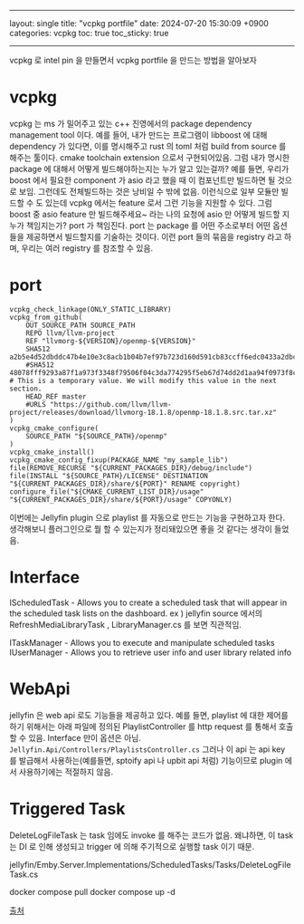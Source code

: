 ______________________________________________________________________

layout: single
title:  "vcpkg portfile"
date:   2024-07-20 15:30:09 +0900
categories: vcpkg
toc: true
toc_sticky: true

______________________________________________________________________

vcpkg 로 intel pin 을 만들면서 vcpkg portfile 을 만드는 방법을 알아보자

# vcpkg

vcpkg 는 ms 가 밀어주고 있는 c++ 진영에서의 package dependency management tool 이다.
예를 들어, 내가 만드는 프로그램이 libboost 에 대해 dependency 가 있다면,
이를 명시해주고 rust 의 toml 처럼 build from source 를 해주는 툴이다.
cmake toolchain extension 으로서 구현되어있음.
그럼 내가 명시한 package 에 대해서 어떻게 빌드해야하는지는 누가 알고 있는걸까?
예를 들면, 우리가 boost 에서 필요한 component 가 asio 라고 했을 때 이 컴포넌트만 빌드하면 될 것으로 보임.
그런데도 전체빌드하는 것은 낭비일 수 밖에 없음. 이런식으로 일부 모듈만 빌드할 수 도 있는데
vcpkg 에서는 feature 로서 그런 기능을 지원할 수 있다.
그럼 boost 중 asio feature 만 빌드해주세요~ 라는 나의 요청에 asio 만 어떻게 빌드할 지 누가 책임지는가?
port 가 책임진다. port 는 package 를 어떤 주소로부터 어떤 옵션들을 제공하면서 빌드할지를 기술하는 것이다.
이런 port 들의 묶음을 registry 라고 하며, 우리는 여러 registry 를 참조할 수 있음.

# port

```
vcpkg_check_linkage(ONLY_STATIC_LIBRARY)
vcpkg_from_github(
    OUT_SOURCE_PATH SOURCE_PATH
    REPO llvm/llvm-project
    REF "llvmorg-${VERSION}/openmp-${VERSION}"
    SHA512 a2b5e4d52dbddc47b4e10e3c8acb1b04b7ef97b723d160d591cb83ccff6edc0433a2dbca55074d42b533b406647b34dc0df1791b6a33879902addbe67735d1cc
    #SHA512 48078fff9293a87f1a973f3348f79506f04c3da774295f5eb67d74dd2d1aa94f0973f8ced3f4ab9e8339902071f82c603b43d5608ad7227046c4da769c5d2151  # This is a temporary value. We will modify this value in the next section.
    HEAD_REF master
    #URLS "https://github.com/llvm/llvm-project/releases/download/llvmorg-18.1.8/openmp-18.1.8.src.tar.xz"
)
vcpkg_cmake_configure(
    SOURCE_PATH "${SOURCE_PATH}/openmp"
)
vcpkg_cmake_install()
vcpkg_cmake_config_fixup(PACKAGE_NAME "my_sample_lib")
file(REMOVE_RECURSE "${CURRENT_PACKAGES_DIR}/debug/include")
file(INSTALL "${SOURCE_PATH}/LICENSE" DESTINATION "${CURRENT_PACKAGES_DIR}/share/${PORT}" RENAME copyright)
configure_file("${CMAKE_CURRENT_LIST_DIR}/usage" "${CURRENT_PACKAGES_DIR}/share/${PORT}/usage" COPYONLY)
```

이번에는 Jellyfin plugin 으로 playlist 를 자동으로 만드는 기능을 구현하고자 한다.
생각해보니 플러그인으로 뭘 할 수 있는지가 정리돼있으면 좋을 것 같다는 생각이 들었음.

# Interface

IScheduledTask - Allows you to create a scheduled task that will appear in the scheduled task lists on the dashboard.
ex ) jellyfin source 에서의 RefreshMediaLibraryTask , LibraryManager.cs 를 보면 직관적임.

ITaskManager - Allows you to execute and manipulate scheduled tasks
IUserManager - Allows you to retrieve user info and user library related info

# WebApi

jellyfin 은 web api 로도 기능들을 제공하고 있다. 예를 들면, playlist 에 대한 제어를 하기 위해서는
아래 파일에 정의된 PlaylistController 를 http request 를 통해서 호출할 수 있음.
Interface 만이 옵션은 아님.
`Jellyfin.Api/Controllers/PlaylistsController.cs`
그러나 이 api 는 api key 를 발급해서 사용하는(예를들면, sptoify api 나 upbit api 처럼) 기능이므로 plugin 에서 사용하기에는 적절하지 않음.

# Triggered Task

DeleteLogFileTask 는 task 임에도 invoke 를 해주는 코드가 없음.
왜냐하면, 이 task 는 DI 로 인해 생성되고 trigger 에 의해 주기적으로 실행할 task 이기 때문.

jellyfin/Emby.Server.Implementations/ScheduledTasks/Tasks/DeleteLogFileTask.cs

docker compose pull
docker compose up -d

[출처](https://github.com/jellyfin/jellyfin-plugin-template)
